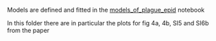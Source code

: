 Models are defined and fitted in the [models\_of\_plague\_epid](../models_of_plague_epid.ipynb) notebook

In this folder there are in particular the plots for fig 4a, 4b, SI5 and SI6b from the paper

